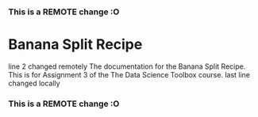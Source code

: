 ### This is a REMOTE change :O
# Banana Split Recipe
line 2 changed remotely
The documentation for the Banana Split Recipe. This is for Assignment 3 of the The Data Science Toolbox course. 
last line changed locally
### This is a REMOTE change :O
